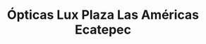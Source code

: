 ---
title: "Ópticas Lux Plaza Las Américas Ecatepec"
url: /ecatepec-de-morelos/opticas-lux-plaza-las-americas-ecatepec/
shop: óptico
---